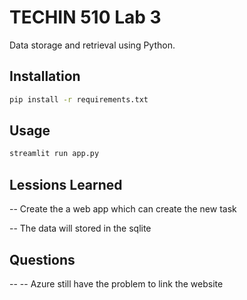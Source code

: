 # TECHIN 510 Lab 3

Data storage and retrieval using Python.

## Installation

```bash
pip install -r requirements.txt
```

## Usage

```bash
streamlit run app.py
```

## Lessions Learned
-- Create the a web app which can create the new task 

-- The data will stored in the sqlite

## Questions
-- -- Azure still have the problem to link the website 
